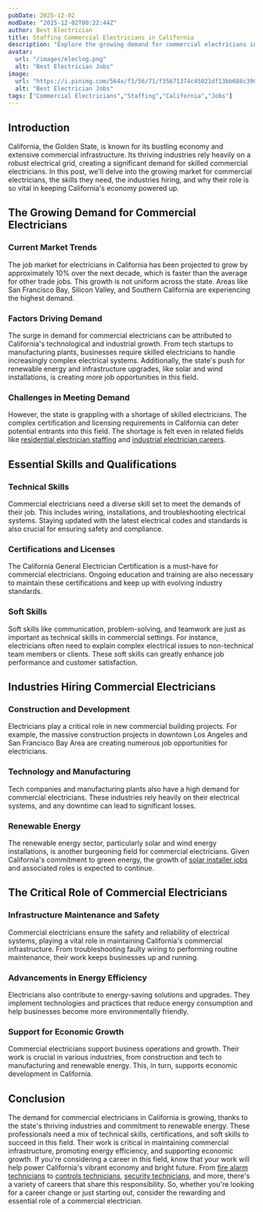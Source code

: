 ```yaml
---
pubDate: 2025-12-02
modDate: "2025-12-02T00:22:44Z"
author: Best Electrician
title: Staffing Commercial Electricians in California
description: "Explore the growing demand for commercial electricians in California. This blog dives into the skills required, the industries hiring, and why this role is critical for powering the state's thriving commercial infrastructure."
avatar:
  url: "/images/eleclog.png"
  alt: "Best Electrician Jobs"
image:
  url: "https://i.pinimg.com/564x/f3/56/71/f35671374c45021df13bb688c390a3a2.jpg"
  alt: "Best Electrician Jobs"
tags: ["Commercial Electricians","Staffing","California","Jobs"]
---
```


## Introduction

California, the Golden State, is known for its bustling economy and extensive commercial infrastructure. Its thriving industries rely heavily on a robust electrical grid, creating a significant demand for skilled commercial electricians. In this post, we'll delve into the growing market for commercial electricians, the skills they need, the industries hiring, and why their role is so vital in keeping California's economy powered up.

## The Growing Demand for Commercial Electricians
### Current Market Trends

The job market for electricians in California has been projected to grow by approximately 10% over the next decade, which is faster than the average for other trade jobs. This growth is not uniform across the state. Areas like San Francisco Bay, Silicon Valley, and Southern California are experiencing the highest demand.

### Factors Driving Demand

The surge in demand for commercial electricians can be attributed to California's technological and industrial growth. From tech startups to manufacturing plants, businesses require skilled electricians to handle increasingly complex electrical systems. Additionally, the state's push for renewable energy and infrastructure upgrades, like solar and wind installations, is creating more job opportunities in this field.

### Challenges in Meeting Demand

However, the state is grappling with a shortage of skilled electricians. The complex certification and licensing requirements in California can deter potential entrants into this field. The shortage is felt even in related fields like [residential electrician staffing](/posts/residential-electrician-staffing-california) and [industrial electrician careers](/posts/industrial-electrician-careers-california).

## Essential Skills and Qualifications
### Technical Skills

Commercial electricians need a diverse skill set to meet the demands of their job. This includes wiring, installations, and troubleshooting electrical systems. Staying updated with the latest electrical codes and standards is also crucial for ensuring safety and compliance.

### Certifications and Licenses

The California General Electrician Certification is a must-have for commercial electricians. Ongoing education and training are also necessary to maintain these certifications and keep up with evolving industry standards.

### Soft Skills

Soft skills like communication, problem-solving, and teamwork are just as important as technical skills in commercial settings. For instance, electricians often need to explain complex electrical issues to non-technical team members or clients. These soft skills can greatly enhance job performance and customer satisfaction.

## Industries Hiring Commercial Electricians
### Construction and Development

Electricians play a critical role in new commercial building projects. For example, the massive construction projects in downtown Los Angeles and San Francisco Bay Area are creating numerous job opportunities for electricians.

### Technology and Manufacturing

Tech companies and manufacturing plants also have a high demand for commercial electricians. These industries rely heavily on their electrical systems, and any downtime can lead to significant losses.

### Renewable Energy

The renewable energy sector, particularly solar and wind energy installations, is another burgeoning field for commercial electricians. Given California's commitment to green energy, the growth of [solar installer jobs](/posts/solar-installer-jobs-california) and associated roles is expected to continue.

## The Critical Role of Commercial Electricians
### Infrastructure Maintenance and Safety

Commercial electricians ensure the safety and reliability of electrical systems, playing a vital role in maintaining California's commercial infrastructure. From troubleshooting faulty wiring to performing routine maintenance, their work keeps businesses up and running.

### Advancements in Energy Efficiency

Electricians also contribute to energy-saving solutions and upgrades. They implement technologies and practices that reduce energy consumption and help businesses become more environmentally friendly.

### Support for Economic Growth

Commercial electricians support business operations and growth. Their work is crucial in various industries, from construction and tech to manufacturing and renewable energy. This, in turn, supports economic development in California.

## Conclusion

The demand for commercial electricians in California is growing, thanks to the state's thriving industries and commitment to renewable energy. These professionals need a mix of technical skills, certifications, and soft skills to succeed in this field. Their work is critical in maintaining commercial infrastructure, promoting energy efficiency, and supporting economic growth. If you're considering a career in this field, know that your work will help power California's vibrant economy and bright future. From [fire alarm technicians](/posts/fire-alarm-technicians-california) to [controls technicians](/posts/controls-technicians-california), [security technicians](/posts/staffing-security-technicians-california), and more, there's a variety of careers that share this responsibility. So, whether you're looking for a career change or just starting out, consider the rewarding and essential role of a commercial electrician.